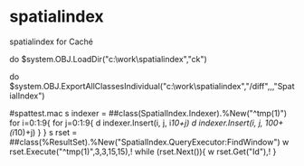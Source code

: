 # spatialindex
spatialindex for Caché

do $system.OBJ.LoadDir("c:\work\spatialindex","ck") 

do $system.OBJ.ExportAllClassesIndividual("c:\work\spatialindex\","/diff",,,"SpatialIndex")


#spattest.mac
 s indexer = ##class(SpatialIndex.Indexer).%New("^tmp(1)")
 for i=0:1:9{
	 for j=0:1:9{
		 d indexer.Insert(i, j, i*10+j)
		 d indexer.Insert(i, j, 100+(i*10)+j)
	 }
 }
 s rset = ##class(%ResultSet).%New("SpatialIndex.QueryExecutor:FindWindow")
 w rset.Execute("^tmp(1)",3,3,15,15),!
 while (rset.Next()){
	 w rset.Get("Id"),!
 }
 
